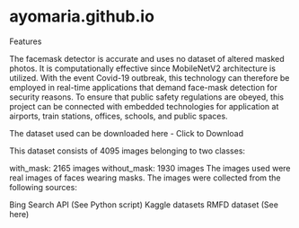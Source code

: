 # ayomaria.github.io

Features

The facemask detector is accurate and uses no dataset of altered masked photos. It is computationally effective since MobileNetV2 architecture is utilized.
With  the event Covid-19 outbreak, this technology can therefore be employed in real-time applications that demand face-mask detection for security reasons. To ensure that public safety regulations are obeyed, this project can be connected with embedded technologies for application at airports, train stations, offices, schools, and public spaces.


The dataset used can be downloaded here - Click to Download

This dataset consists of 4095 images belonging to two classes:

with_mask: 2165 images
without_mask: 1930 images
The images used were real images of faces wearing masks. The images were collected from the following sources:

Bing Search API (See Python script)
Kaggle datasets
RMFD dataset (See here)
